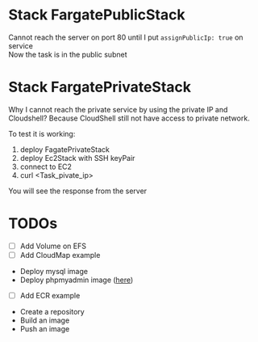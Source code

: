 # Stack FargatePublicStack

Cannot reach the server on port 80 until I put `assignPublicIp: true` on service  
Now the task is in the public subnet

# Stack FargatePrivateStack

Why I cannot reach the private service by using the private IP and Cloudshell? 
Because CloudShell still not have access to private network.

To test it is working:

1. deploy FagatePrivateStack
1. deploy Ec2Stack with SSH keyPair
1. connect to EC2
1. curl <Task_pivate_ip>

You will see the response from the server


# TODOs

- [ ] Add Volume on EFS
- [ ] Add CloudMap example
* Deploy mysql image  
* Deploy phpmyadmin image ([here](https://hub.docker.com/_/phpmyadmin))
- [ ] Add ECR example
* Create a repository
* Build an image
* Push an image
